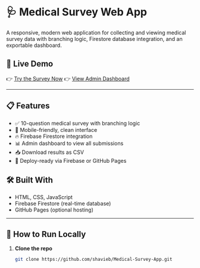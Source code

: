 # 🩺 Medical Survey Web App

A responsive, modern web application for collecting and viewing medical survey data with branching logic, Firestore database integration, and an exportable dashboard.

## 🔗 Live Demo

👉 [Try the Survey Now](https://shavieb.github.io/Medical-Survey-App)
👉 [View Admin Dashboard](https://shavieb.github.io/Medical-Survey-App/dashboard.html)

---

## 📋 Features

- ✅ 10-question medical survey with branching logic
- 📱 Mobile-friendly, clean interface
- 🔥 Firebase Firestore integration
- 📊 Admin dashboard to view all submissions
- 📥 Download results as CSV
- 🚀 Deploy-ready via Firebase or GitHub Pages

## 🛠️ Built With

- HTML, CSS, JavaScript
- Firebase Firestore (real-time database)
- GitHub Pages (optional hosting)

---

## 🚀 How to Run Locally

1. **Clone the repo**
   ```bash
   git clone https://github.com/shavieb/Medical-Survey-App.git
